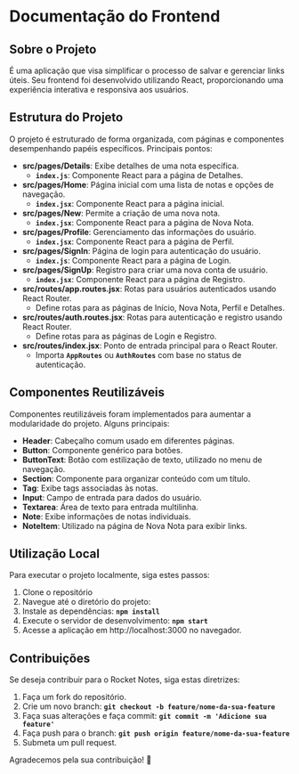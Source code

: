 # **Documentação do Frontend**

## **Sobre o Projeto**

É uma aplicação que visa simplificar o processo de salvar e gerenciar links úteis. Seu frontend foi desenvolvido utilizando React, proporcionando uma experiência interativa e responsiva aos usuários.

## **Estrutura do Projeto**

O projeto é estruturado de forma organizada, com páginas e componentes desempenhando papéis específicos. Principais pontos:

- **src/pages/Details**: Exibe detalhes de uma nota específica.
    - **`index.js`**: Componente React para a página de Detalhes.
- **src/pages/Home**: Página inicial com uma lista de notas e opções de navegação.
    - **`index.jsx`**: Componente React para a página inicial.
- **src/pages/New**: Permite a criação de uma nova nota.
    - **`index.jsx`**: Componente React para a página de Nova Nota.
- **src/pages/Profile**: Gerenciamento das informações do usuário.
    - **`index.jsx`**: Componente React para a página de Perfil.
- **src/pages/SignIn**: Página de login para autenticação do usuário.
    - **`index.js`**: Componente React para a página de Login.
- **src/pages/SignUp**: Registro para criar uma nova conta de usuário.
    - **`index.jsx`**: Componente React para a página de Registro.
- **src/routes/app.routes.jsx**: Rotas para usuários autenticados usando React Router.
    - Define rotas para as páginas de Início, Nova Nota, Perfil e Detalhes.
- **src/routes/auth.routes.jsx**: Rotas para autenticação e registro usando React Router.
    - Define rotas para as páginas de Login e Registro.
- **src/routes/index.jsx**: Ponto de entrada principal para o React Router.
    - Importa **`AppRoutes`** ou **`AuthRoutes`** com base no status de autenticação.

## **Componentes Reutilizáveis**

Componentes reutilizáveis foram implementados para aumentar a modularidade do projeto. Alguns principais:

- **Header**: Cabeçalho comum usado em diferentes páginas.
- **Button**: Componente genérico para botões.
- **ButtonText**: Botão com estilização de texto, utilizado no menu de navegação.
- **Section**: Componente para organizar conteúdo com um título.
- **Tag**: Exibe tags associadas às notas.
- **Input**: Campo de entrada para dados do usuário.
- **Textarea**: Área de texto para entrada multilinha.
- **Note**: Exibe informações de notas individuais.
- **NoteItem**: Utilizado na página de Nova Nota para exibir links.

## **Utilização Local**

Para executar o projeto localmente, siga estes passos:

1. Clone o repositório
2. Navegue até o diretório do projeto: 
3. Instale as dependências: **`npm install`**
4. Execute o servidor de desenvolvimento: **`npm start`**
5. Acesse a aplicação em http://localhost:3000 no navegador.

## **Contribuições**

Se deseja contribuir para o Rocket Notes, siga estas diretrizes:

1. Faça um fork do repositório.
2. Crie um novo branch: **`git checkout -b feature/nome-da-sua-feature`**
3. Faça suas alterações e faça commit: **`git commit -m 'Adicione sua feature'`**
4. Faça push para o branch: **`git push origin feature/nome-da-sua-feature`**
5. Submeta um pull request.

Agradecemos pela sua contribuição! 🚀
